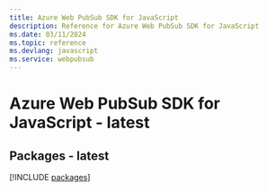 ```yaml
---
title: Azure Web PubSub SDK for JavaScript
description: Reference for Azure Web PubSub SDK for JavaScript
ms.date: 03/11/2024
ms.topic: reference
ms.devlang: javascript
ms.service: webpubsub
---
```

# Azure Web PubSub SDK for JavaScript - latest
## Packages - latest
[!INCLUDE [packages](web-pubsub-index.md)]